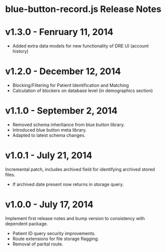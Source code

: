 # blue-button-record.js Release Notes

# v1.3.0 - Fenruary 11, 2014

- Added extra data models for new functionality of DRE UI (account history)


# v1.2.0 - December 12, 2014

- Blocking/Filtering for Patient Identification and Matching
- Calculation of blockers on database level (in demographics section)


# v1.1.0 - September 2, 2014

- Removed schema inheritance from blue button library.
- Introduced blue button meta library.
- Adapted to latest schema changes.

# v1.0.1 - July 21, 2014

Incremental patch, includes archived field for identifying archived stored files.

- If archived date present now returns in storage query.

# v1.0.0 - July 17, 2014

Implement first release notes and bump version to consistency with dependent package.

- Patient ID query security improvements.
- Route extensions for file storage flagging.
- Removal of parital route.
